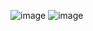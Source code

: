 ![image](https://github.com/user-attachments/assets/82c573cc-b3e6-430a-9b83-434c9ab5684b)
![image](https://github.com/user-attachments/assets/3c4166e9-66ff-409f-8633-3b05789df986)
